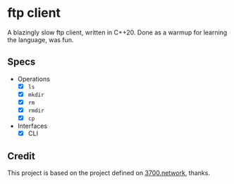 # ftp client

A blazingly slow ftp client, written in C++20. Done as a warmup for learning the language, was fun.

## Specs

- Operations
  - [x] `ls`
  - [x] `mkdir`
  - [x] `rm`
  - [x] `rmdir`
  - [x] `cp`
- Interfaces
  - [x] CLI

## Credit

This project is based on the project defined on [3700.network](https://3700.network/docs/projects/ftp/), thanks.
